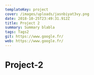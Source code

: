 ```yaml
---
templateKey: project
cover: /images/uploads/jasnbiyat3vy.png
date: 2018-10-25T23:49:31.912Z
title: Project 2
summary: Summary blabla
tags: Tags2
git: https://www.google.fr/
web: https://www.google.fr/
---
```


# Project-2

